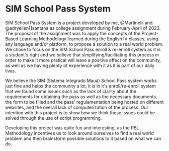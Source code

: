 # SIM School Pass System

  SIM School Pass System is a project developed by me, @Martinelii and @adryellen11santana as college assignment during February-April of 2023. The proposal of the assignment was to apply the concepts of the Project-Based Learning Methodology learned during the English IV classes, using any language and/or platform, to propose a solution to a real world problem.
  We chose to focus on the SIM School Pass enroll & re-enroll system as it is a student's right and we believe that simplifying/facilitating this process in order to make it more pratical will leave a positive affect on the community, as well as we having plenty of experience with it as it is part of our daily lives.

  We believe the SIM (Sistema Integrado Mauá) School Pass system works just fine and helps the community a lot, it is in it's enroll/re-enroll system that we found some issues such as the lack of clarity about the requirements for obtaining the pass as well as the necessary documents, the form to be filled and the pass' regulamentation being hosted on different websites, and the overall lack of computerization of the process.
  Our intention with this project is to show how we think these issues could be solved through the use of script programming.

  Developing this project was quite fun and interesting, as the PBL Methodology incentives us to look around ourselves to find a real world problem and then brainstorm possible solutions to it based on what we can do. 
